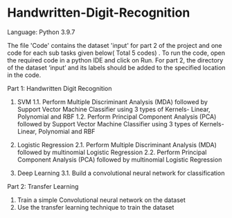# Handwritten-Digit-Recognition

Language: Python 3.9.7

The file 'Code' contains the dataset 'input' for part 2 of the project and one code for each sub tasks given below( Total 5 codes) . To run the code, open the required code in a python IDE and click on Run. For part 2, the directory of the dataset ‘input’ and its labels should be added to the specified location in the code.

Part 1: Handwritten Digit Recognition
1. SVM
1.1. Perform Multiple Discriminant Analysis (MDA) followed by Support Vector Machine Classifier using 3 types of Kernels- Linear, Polynomial and RBF
1.2. Perform Principal Component Analysis (PCA) followed by Support Vector Machine Classifier using 3 types of Kernels- Linear, Polynomial and RBF

2. Logistic Regression
2.1. Perform Multiple Discriminant Analysis (MDA) followed by multinomial Logistic Regression
2.2. Perform Principal Component Analysis (PCA) followed by multinomial Logistic Regression

3. Deep Learning
3.1. Build a convolutional neural network for classification

Part 2: Transfer Learning
1. Train a simple Convolutional neural network on the dataset
2. Use the transfer learning technique to train the dataset
